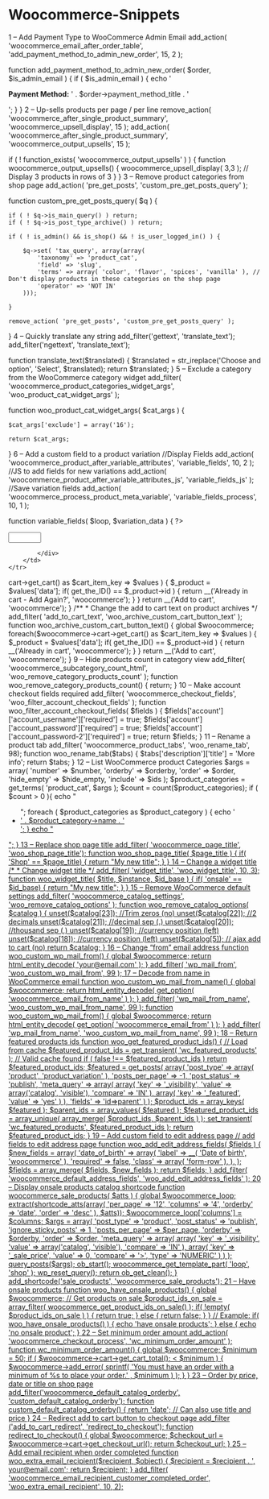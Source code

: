 # Woocommerce-Snippets

1 – Add Payment Type to WooCommerce Admin Email
add_action( 'woocommerce_email_after_order_table', 'add_payment_method_to_admin_new_order', 15, 2 );
 
function add_payment_method_to_admin_new_order( $order, $is_admin_email ) {
  if ( $is_admin_email ) {
    echo '<p><strong>Payment Method:</strong> ' . $order->payment_method_title . '</p>';
  }
}
2 – Up-sells products per page / per line
remove_action( 'woocommerce_after_single_product_summary', 'woocommerce_upsell_display', 15 );
add_action( 'woocommerce_after_single_product_summary', 'woocommerce_output_upsells', 15 );
 
if ( ! function_exists( 'woocommerce_output_upsells' ) ) {
	function woocommerce_output_upsells() {
	    woocommerce_upsell_display( 3,3 ); // Display 3 products in rows of 3
	}
}
3 – Remove product categories from shop page
add_action( 'pre_get_posts', 'custom_pre_get_posts_query' );

function custom_pre_get_posts_query( $q ) {
 
	if ( ! $q->is_main_query() ) return;
	if ( ! $q->is_post_type_archive() ) return;
	
	if ( ! is_admin() && is_shop() && ! is_user_logged_in() ) {
 
		$q->set( 'tax_query', array(array(
			'taxonomy' => 'product_cat',
			'field' => 'slug',
			'terms' => array( 'color', 'flavor', 'spices', 'vanilla' ), // Don't display products in these categories on the shop page
			'operator' => 'NOT IN'
		)));
	
	}
 
	remove_action( 'pre_get_posts', 'custom_pre_get_posts_query' );
 
}
4 – Quickly translate any string
add_filter('gettext',  'translate_text');
add_filter('ngettext',  'translate_text');
 
function translate_text($translated) {
     $translated = str_ireplace('Choose and option',  'Select',  $translated);
     return $translated;
}
5 – Exclude a category from the WooCommerce category widget
add_filter( 'woocommerce_product_categories_widget_args', 'woo_product_cat_widget_args' );

function woo_product_cat_widget_args( $cat_args ) {
	
	$cat_args['exclude'] = array('16');
	
	return $cat_args;
}
6 – Add a custom field to a product variation
//Display Fields
add_action( 'woocommerce_product_after_variable_attributes', 'variable_fields', 10, 2 );
//JS to add fields for new variations
add_action( 'woocommerce_product_after_variable_attributes_js', 'variable_fields_js' );
//Save variation fields
add_action( 'woocommerce_process_product_meta_variable', 'variable_fields_process', 10, 1 );

function variable_fields( $loop, $variation_data ) { ?>	
	<tr>
		<td>
			<div>
					<label></label>
					<input type="text" size="5" name="my_custom_field[]" value=""/>
			</div>
		</td>
	</tr>

<tr>
		<td>
			<div>
					<label></label>
					
			</div>
		</td>
	</tr>
<?php }
 
function variable_fields_process( $post_id ) {
	if (isset( $_POST['variable_sku'] ) ) :
		$variable_sku = $_POST['variable_sku'];
		$variable_post_id = $_POST['variable_post_id'];
		$variable_custom_field = $_POST['my_custom_field'];
		for ( $i = 0; $i < sizeof( $variable_sku ); $i++ ) :
			$variation_id = (int) $variable_post_id[$i];
			if ( isset( $variable_custom_field[$i] ) ) {
				update_post_meta( $variation_id, '_my_custom_field', stripslashes( $variable_custom_field[$i] ) );
			}
		endfor;
	endif;
}
7 – Replace “Out of stock” by “sold”
add_filter('woocommerce_get_availability', 'availability_filter_func');

function availability_filter_func($availability)
{
	$availability['availability'] = str_ireplace('Out of stock', 'Sold', $availability['availability']);
	return $availability;
}
8 – Display “product already in cart” instead of “add to cart” button
/**
 * Change the add to cart text on single product pages
 */
add_filter( 'woocommerce_product_single_add_to_cart_text', 'woo_custom_cart_button_text' );

function woo_custom_cart_button_text() {

	global $woocommerce;
	
	foreach($woocommerce->cart->get_cart() as $cart_item_key => $values ) {
		$_product = $values['data'];
	
		if( get_the_ID() == $_product->id ) {
			return __('Already in cart - Add Again?', 'woocommerce');
		}
	}
	
	return __('Add to cart', 'woocommerce');
}

/**
 * Change the add to cart text on product archives
 */
add_filter( 'add_to_cart_text', 'woo_archive_custom_cart_button_text' );

function woo_archive_custom_cart_button_text() {

	global $woocommerce;
	
	foreach($woocommerce->cart->get_cart() as $cart_item_key => $values ) {
		$_product = $values['data'];
	
		if( get_the_ID() == $_product->id ) {
			return __('Already in cart', 'woocommerce');
		}
	}
	
	return __('Add to cart', 'woocommerce');
}
9 – Hide products count in category view
add_filter( 'woocommerce_subcategory_count_html', 'woo_remove_category_products_count' );

function woo_remove_category_products_count() {
	return;
}
10 – Make account checkout fields required
add_filter( 'woocommerce_checkout_fields', 'woo_filter_account_checkout_fields' );
 
function woo_filter_account_checkout_fields( $fields ) {
	$fields['account']['account_username']['required'] = true;
	$fields['account']['account_password']['required'] = true;
	$fields['account']['account_password-2']['required'] = true;

	return $fields;
}
11 – Rename a product tab
add_filter( 'woocommerce_product_tabs', 'woo_rename_tab', 98);
function woo_rename_tab($tabs) {

 $tabs['description']['title'] = 'More info';

 return $tabs;
}
12 – List WooCommerce product Categories
$args = array(
    'number'     => $number,
    'orderby'    => $orderby,
    'order'      => $order,
    'hide_empty' => $hide_empty,
    'include'    => $ids
);

$product_categories = get_terms( 'product_cat', $args );

$count = count($product_categories);
 if ( $count > 0 ){
     echo "<ul>";
     foreach ( $product_categories as $product_category ) {
       echo '<li><a href="' . get_term_link( $product_category ) . '">' . $product_category->name . '</li>';
        
     }
     echo "</ul>";
 }
13 – Replace shop page title
add_filter( 'woocommerce_page_title', 'woo_shop_page_title');

function woo_shop_page_title( $page_title ) {
	
	if( 'Shop' == $page_title) {
		return "My new title";
	}
}
14 – Change a widget title
/*
 * Change widget title
 */
add_filter( 'widget_title', 'woo_widget_title', 10, 3);

function woo_widget_title( $title, $instance, $id_base ) {
	
	if( 'onsale' == $id_base) {
		return "My new title";
	}
}
15 – Remove WooCommerce default settings
add_filter( 'woocommerce_catalog_settings', 'woo_remove_catalog_options' );

function woo_remove_catalog_options( $catalog ) {

	unset($catalog[23]); //Trim zeros (no) 
	unset($catalog[22]); //2 decimals 
	unset($catalog[21]); //decimal sep (.) 
	unset($catalog[20]); //thousand sep (,) 
	unset($catalog[19]); //currency position (left)	
	unset($catalog[18]); //currency position (left)	
	unset($catalog[5]); // ajax add to cart (no)	
	
	return $catalog; 
}
16 – Change “from” email address
function woo_custom_wp_mail_from() {
        global $woocommerce;
        return html_entity_decode( 'your@email.com' );
}
add_filter( 'wp_mail_from', 'woo_custom_wp_mail_from', 99 );
17 – Decode from name in WooCommerce email
function woo_custom_wp_mail_from_name() {
        global $woocommerce;
        return html_entity_decode( get_option( 'woocommerce_email_from_name' ) );
}
add_filter( 'wp_mail_from_name', 'woo_custom_wp_mail_from_name', 99 );

function woo_custom_wp_mail_from() {
        global $woocommerce;
        return html_entity_decode( get_option( 'woocommerce_email_from' ) );
}
add_filter( 'wp_mail_from_name', 'woo_custom_wp_mail_from_name', 99 );
18 – Return featured products ids
function woo_get_featured_product_ids() {
	// Load from cache
	$featured_product_ids = get_transient( 'wc_featured_products' );

	// Valid cache found
	if ( false !== $featured_product_ids )
		return $featured_product_ids;

	$featured = get_posts( array(
		'post_type'      => array( 'product', 'product_variation' ),
		'posts_per_page' => -1,
		'post_status'    => 'publish',
		'meta_query'     => array(
			array(
				'key' 		=> '_visibility',
				'value' 	=> array('catalog', 'visible'),
				'compare' 	=> 'IN'
			),
			array(
				'key' 	=> '_featured',
				'value' => 'yes'
			)
		),
		'fields' => 'id=>parent'
	) );

	$product_ids = array_keys( $featured );
	$parent_ids  = array_values( $featured );
	$featured_product_ids = array_unique( array_merge( $product_ids, $parent_ids ) );

	set_transient( 'wc_featured_products', $featured_product_ids );

	return $featured_product_ids;
}
19 – Add custom field to edit address page
// add fields to edit address page
function woo_add_edit_address_fields( $fields ) {

	$new_fields = array(
				'date_of_birth'     => array(
				'label'             => __( 'Date of birth', 'woocommerce' ),
				'required'          => false,
				'class'             => array( 'form-row' ),
			),
		);
		
	$fields = array_merge( $fields, $new_fields );
	
    return $fields;
	
}

add_filter( 'woocommerce_default_address_fields', 'woo_add_edit_address_fields' );
20 – Display onsale products catalog shortcode
function woocommerce_sale_products( $atts ) {

    global $woocommerce_loop;

    extract(shortcode_atts(array(
        'per_page'  => '12',
        'columns'   => '4',
        'orderby' => 'date',
        'order' => 'desc'
    ), $atts));

    $woocommerce_loop['columns'] = $columns;

    $args = array(
        'post_type' => 'product',
        'post_status' => 'publish',
        'ignore_sticky_posts'   => 1,
        'posts_per_page' => $per_page,
        'orderby' => $orderby,
        'order' => $order,
        'meta_query' => array(
            array(
                'key' => '_visibility',
                'value' => array('catalog', 'visible'),
                'compare' => 'IN'
            ),
            array(
                'key' => '_sale_price',
                'value' =>  0,
                'compare'   => '>',
                'type'      => 'NUMERIC'
            )
        )
    );
    query_posts($args);
    ob_start();
    woocommerce_get_template_part( 'loop', 'shop' );
    wp_reset_query();

    return ob_get_clean();
}

add_shortcode('sale_products', 'woocommerce_sale_products');
21 – Have onsale products
function woo_have_onsale_products() {
	
	global $woocommerce;

	// Get products on sale
	$product_ids_on_sale = array_filter( woocommerce_get_product_ids_on_sale() );

	if( !empty( $product_ids_on_sale ) ) {
		return true;
	} else {
		return false;
	}
	
}

// Example:
if( woo_have_onsale_products() ) {
	echo 'have onsale products';
} else {
	echo 'no onsale product';
}
22 – Set minimum order amount
add_action( 'woocommerce_checkout_process', 'wc_minimum_order_amount' );
function wc_minimum_order_amount() {
	global $woocommerce;
	$minimum = 50;
	if ( $woocommerce->cart->get_cart_total(); < $minimum ) {
           $woocommerce->add_error( sprintf( 'You must have an order with a minimum of %s to place your order.' , $minimum ) );
	}
}
23 – Order by price, date or title on shop page
add_filter('woocommerce_default_catalog_orderby', 'custom_default_catalog_orderby');
 
function custom_default_catalog_orderby() {
     return 'date'; // Can also use title and price
}
24 – Redirect add to cart button to checkout page
add_filter ('add_to_cart_redirect', 'redirect_to_checkout');

function redirect_to_checkout() {
    global $woocommerce;
    $checkout_url = $woocommerce->cart->get_checkout_url();
    return $checkout_url;
}
25 – Add email recipient when order completed
function woo_extra_email_recipient($recipient, $object) {
    $recipient = $recipient . ', your@email.com';
    return $recipient;
}
add_filter( 'woocommerce_email_recipient_customer_completed_order', 'woo_extra_email_recipient', 10, 2);
